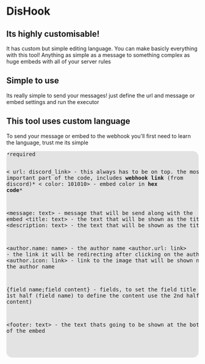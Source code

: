 <h1>DisHook</h>
<h2>Its highly customisable!</h2>
It has custom but simple editing language. You can make basicly everything with this tool! Anything as simple as a message to something complex as
huge embeds with all of your server rules


<h2>Simple to use</h2>
Its really simple to send your messages! just define the url and message or embed settings and run the executor

<h2>This tool uses custom language</h2>
To send your message or embed to the webhook you'll first need to learn the language, trust me its simple
<pre style="background-color: rgba(0,0,0,0.1); border-radius: 15px;">
*required

< url: discord_link> - this always has to be on top. the most important part of the code, includes <strong>webhook link</strong> (from discord)*
< color: 101010> - embed color in <strong>hex code</strong>*

<‏message: text> - message that will be send along with the embed
<‏title: text> - the text that will be shown as the title
<‏description: text> - the text that will be shown as the title

<‏author.name: name> - the author name
<‏author.url: link> - the link it will be redirecting after clicking on the author name
<‏author.icon: link> - link to the image that will be shown next to the author name

{field name;field content} - fields, to set the field title use the 1st half (field name) to define the content use the 2nd half (field content)

<‏footer: text> - the text thats going to be shown at the bottom of the embed 

